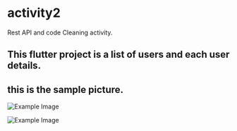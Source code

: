 # activity2

Rest API and code Cleaning activity.
## This flutter project is a list of users and each user details.
## this is the sample picture.

![Example Image](https://scontent.fceb5-1.fna.fbcdn.net/v/t1.15752-9/421751211_1114567723212375_3741305184660795785_n.png?_nc_cat=103&ccb=1-7&_nc_sid=8cd0a2&_nc_eui2=AeE_vIv1ADtuMBIKyWaXiJZ2J99DFV92Wbsn30MVX3ZZuxlOfwRy1BgvkHUjbMH7Odh76VEy6ROpPgtzwYhjQ_jN&_nc_ohc=u7TZCKtTCJsAX80ap_w&_nc_ht=scontent.fceb5-1.fna&oh=03_AdR8SIJDGk728JrYIfKDaJAhhWioi5D6_lukJdv_gltwSA&oe=65FFBBB5)

![Example Image](https://scontent.fceb5-1.fna.fbcdn.net/v/t1.15752-9/423454632_838146264745201_1353038169342495443_n.png?_nc_cat=103&ccb=1-7&_nc_sid=8cd0a2&_nc_eui2=AeG3dVTiI8zIWsJJOcTSe3KkbxHRFLDGNp9vEdEUsMY2n_ak-cyIHrIFER42PlM3UzCdHOdfa6XVVaWaT9uWxE0d&_nc_ohc=cMtZJzxLsu0AX_IhkYa&_nc_ht=scontent.fceb5-1.fna&oh=03_AdTPa4Sk0q8Trf2bYKS9y0eZXvkeKij1HD0vQVaj85lNfA&oe=65FFB72F)

